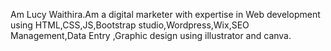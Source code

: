 Am Lucy Waithira.Am a digital marketer with expertise in Web development using HTML,CSS,JS,Bootstrap studio,Wordpress,Wix,SEO Management,Data Entry ,Graphic design 
using illustrator and canva.


